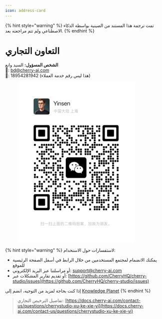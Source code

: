```yaml
---
icon: address-card
---
```


{% hint style="warning" %}
تمت ترجمة هذا المستند من الصينية بواسطة الذكاء الاصطناعي ولم تتم مراجعته بعد.
{% endhint %}

# التعاون التجاري

**الشخص المسؤول:** السيد وانغ  
📮: bd@cherry-ai.com  
📱: 18954281942 (هذا ليس رقم خدمة العملاء)

<div align="left"><figure><img src="../.gitbook/assets/6f5735eec7f416a03d38ea34329872ac.jpg" alt="" width="375"><figcaption></figcaption></figure></div>

{% hint style="warning" %}
لاستفسارات حول الاستخدام:  
- يمكنك الانضمام لمجتمع المستخدمين من خلال الرابط في أسفل الصفحة الرئيسية للموقع  
- أو مراسلتنا عبر البريد الإلكتروني: support@cherry-ai.com  
- أو تقديم تقارير المشكلات عبر: [https://github.com/CherryHQ/cherry-studio/issues](https://github.com/CherryHQ/cherry-studio/issues)

إذا كنت بحاجة لمزيد من التوجيه، انضم إلى [Knowledge Planet](https://wx.zsxq.com/group/48888118185118?group_id=48888118185118\&secret=797qkk5sx94p84zr7fxp8h27rn6c35j7\&inviter_id=414151881428448\&inviter_sid=91n362kab4\&share_from=InviteUrl\&keyword=sJyfK\&type=group)
{% endhint %}

> تفاصيل الترخيص التجاري: [https://docs.cherry-ai.com/contact-us/questions/cherrystudio-xu-ke-xie-yi](https://docs.cherry-ai.com/contact-us/questions/cherrystudio-xu-ke-xie-yi)